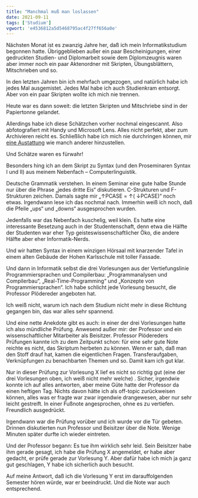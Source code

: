 ```yaml
---
title: "Manchmal muß man loslassen"
date: 2021-09-11
tags: ['Studium']
vgwort: 'e4536812a5d5468795ac4f27ff656a0e'
---
```

Nächsten Monat ist es zwanzig Jahre her, daß ich mein Informatikstudium begonnen hatte. Übriggeblieben außer ein paar Bescheinigungen, einer gedruckten Studien- und Diplomarbeit sowie dem Diplomzeugnis waren aber immer noch ein paar Aktenordner mit Skripten, Übungsblättern, Mitschrieben und so.

In den letzten Jahren bin ich mehrfach umgezogen, und natürlich habe ich jedes Mal ausgemistet. Jedes Mal habe ich auch Studienkram entsorgt. Aber von ein paar Skripten wollte ich mich nie trennen.

Heute war es dann soweit: die letzten Skripten und Mitschriebe sind in der Papiertonne gelandet.

Allerdings habe ich diese Schätzchen vorher nochmal eingescannt. Also abfotografiert mit Handy und Microsoft Lens. Alles nicht perfekt, aber zum Archivieren reicht es. Schließlich habe ich mich nie durchringen können, mir [eine Austattung](https://netz-rettung-recht.de/archives/2254-Zeitschriften-elektronisch-exzerpieren.html) wie manch anderer hinzustellen.

Und Schätze waren es fürwahr!

Besonders hing ich an dem Skript zu Syntax (und den Proseminaren Syntax I und II) aus meinem Nebenfach – Computerlinguistik.

Deutsche Grammatik verstehen. In einem Seminar eine gute halbe Stunde nur über die Phrase „jedes dritte Eis“ diskutieren. C-Strukturen und F-Strukturen zeichen. Damals sagte mir „↑PCASE = ↑( ↓PCASE)“ noch etwas. Irgendwann lese ich das nochmal nach. Immerhin weiß ich noch, daß die Pfeile „ups“ und „downs“ ausgesprochen wurden.

Jedenfalls war das Nebenfach kuschelig, weil klein. Es hatte eine interessante Besetzung auch in der Studentenschaft, denn etwa die Hälfte der Studenten war eher Typ geisteswissenschaftlicher Öko, die andere Hälfte aber eher Informatik-Nerds.

Und wir hatten Syntax in einem winzigen Hörsaal mit knarzender Tafel in einem alten Gebäude der Hohen Karlsschule mit toller Fassade.

Und dann in Informatik selbst die drei Vorlesungen aus der Vertiefungslinie Programmiersprachen und Compilerbau: „Programmanalysen und Compilerbau“, „Real-Time-Programming“ und „Konzepte von Programmiersprachen“. Ich habe schlicht jede Vorlesung besucht, die Professor Plödereder angeboten hat.

Ich weiß nicht, warum ich nach dem Studium nicht mehr in diese Richtung gegangen bin, das war alles sehr spannend.

Und eine nette Anekdote gibt es auch: in einer der drei Vorlesungen hatte ich also mündliche Prüfung. Anwesend außer mir: der Professor und ein wissenschaftlicher Mitarbeiter als Beisitzer. Professor Plödereders Prüfungen kannte ich zu dem Zeitpunkt schon: für eine sehr gute Note reichte es nicht, das Skriptum herbeten zu können. Wenn er sah, daß man den Stoff drauf hat, kamen die eigentlichen Fragen. Transferaufgaben, Verknüpfungen zu benachbarten Themen und so. Damit kam ich gut klar.

Nur in dieser Prüfung zur Vorlesung X lief es nicht so richtig gut (eine der drei Vorlesungen oben, ich weiß nicht mehr welche) . Sicher, irgendwie konnte ich auf alles antworten, aber meine Güte hatte der Professor da einen heftigen Tag. Nichts davon hätte ich als off-topic zurückweisen können, alles was er fragte war zwar irgendwie drangewesen, aber nur sehr leicht gestreift. In einer Fußnote angesprochen, ohne es zu vertiefen. Freundlich ausgedrückt.

Irgendwann war die Prüfung vorüber und ich wurde vor die Tür gebeten. Drinnen diskutierten nun Professor und Beisitzer über die Note. Wenige Minuten später durfte ich wieder eintreten.

Und der Professor begann: Es tue ihm wirklich sehr leid. Sein Beisitzer habe ihm gerade gesagt, ich habe die Prüfung X angemeldet, er habe aber gedacht, er prüfe gerade zur Vorlesung Y. Aber dafür habe ich mich ja ganz gut geschlagen, Y habe ich sicherlich auch besucht.

Auf meine Antwort, daß ich die Vorlesung Y erst im darauffolgenden Semester hören würde, war er beeindruckt. Und die Note war auch entsprechend.